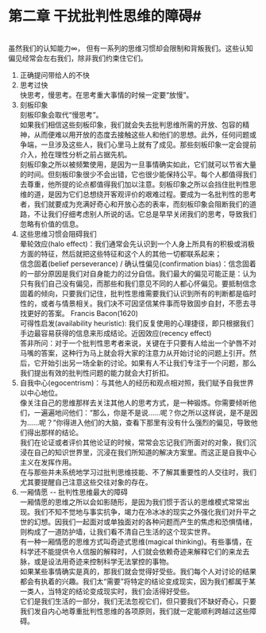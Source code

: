 # 第二章 干扰批判性思维的障碍#
<br/>虽然我们的认知能力∞， 但有一系列的思维习惯却会限制和背叛我们。这些认知偏见经常会左右我们，除非我们约束住它们。
1. 正确提问带给人的不快
2. 思考过快
  <br/> 快思考，慢思考。在思考重大事情的时候一定要“放慢”。
3. 刻板印象
  <br/> 刻板印象会取代“慢思考”。
  <br/> 如果我们相信这些刻板印象，我们就会失去批判思维所需的开放、包容的精神，从而便难以用开放的态度去接触这些人和他们的思想。此外，任何问题或争端，一旦涉及这些人，我们心里马上就有了成见。那些刻板印象一定会提前介入，抢在理性分析之前占据先机。
  <br/> 刻板印象之所以被频繁使用，是因为一旦事情确实如此，它们就可以节省大量的时间。但刻板印象很少不会出错，它也很少能保持公平。每个人都值得我们去尊重，他所提的论点都值得我们加以注意。刻板印象之所以会挡住批判性思维的道，是因为它们总想绕开客观评价的艰难过程。要成为一名批判性的思考者，我们就要成为充满好奇心和开放心态的表率，而刻板印象会阻断我们的道路，不让我们仔细考虑别人所说的话。它总是早早关闭我们的思考，导致我们忽略有价值的信息。
4. 这些思维习惯会阻碍我们
  <br/> 晕轮效应(halo effect)：我们通常会先认识到一个人身上所具有的积极或消极方面的特征，然后就把这些特征和这个人的其他一切都联系起来；
  <br/> 信念固着(belief perseverance) / 确认性偏见(confirmation bias)：信念固着的一部分原因是我们对自身能力的过分自信。我们最大的偏见可能正是：认为只有我们自己没有偏见，而那些和我们意见不同的人都心怀偏见。要抵制信念固着的倾向，只要我们记住，批判性思维需要我们认识到所有的判断都是临时性的，或者与情景相关。我们决不可因坚信某件事而导致固步自封，不愿去寻找更好的答案。 Francis Bacon(1620)
  <br/> 可得性启发(availability heuristic): 我们反复使用的心理捷径，即只根据我们手边最容易获得的信息来形成结论。近因效应(recency effect)
  <br/> 答非所问：对于一个批判性思考者来说，关键在于只要有人给出一个驴唇不对马嘴的答案，这种行为马上就会将大家的注意力从开始讨论的问题上引开。然后，它开始引出另一场全新的讨论。如果有人不让我们专注于一个问题，那么我们提出有效的批判性问题的能力就会大打折扣。
5. 自我中心(egocentrism)：与其他人的经历和观点相对照，我们赋予自我世界以中心地位。
  <br/> 像关注自己的思维那样去关注其他人的思考方式，是一种锻炼。你需要倾听他们，一遍遍地问他们：“那么，你是不是说……呢？你之所以这样说，是不是因为……呢？”你得进入他们的大脑，查看下那里有没有什么强烈的偏见，导致他们得出那样的结论。
  <br/> 我们在论证或者评价其他论证的时候，常常会忘记我们所面对的对象，我们沉浸在自己的知识世界里，沉浸在我们所知道的解决方案里。而这正是自我中心主义在发挥作用。
  <br/> 在与那些并未系统地学习过批判思维技能、不了解其重要性的人交往时，我们尤其要提醒自己注意这些交往对象的存在。
6. 一厢情愿 -- 批判性思维最大的障碍
   <br/>一厢情愿的思维之所以会如影随形，是因为我们惯于否认的思维模式常常出现。我们不知不觉地与事实抗争，竭力在冷冰冰的现实之外强化我们对升平之世的幻想。因我们一起面对或单独面对的各种问题而产生的焦虑和恐惧情绪，则构成了一道防护墙，让我们看不清自己生活的这个现实世界。
   <br/>有一种一厢情愿的思维方式叫奇迹式思维(magical thinking)。有些事情，在科学还不能提供令人信服的解释时，人们就会依赖奇迹来解释它们的来龙去脉，或是设法用奇迹来控制科学无法掌控的事物。
   <br/>如果某些事情确实是真的，那我们就会觉得好受些。我们每个人对讨论的结果都会有执着的兴趣。我们太“需要”将特定的结论变成现实，因为我们都属于某一类人，当特定的结论变成现实时，我们会活得好受些。
<br/>它们是我们生活的一部分，我们无法忽视它们，但只要我们不缺好奇心，只要我们发自内心地尊重批判性思维的各项原则，我们就一定能顺利跨越过这些障碍。

